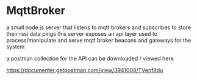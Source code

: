 # MqttBroker

a small node js server that listens to mqtt brokers and subscribes to store their rssi data pings
this server exposes an api layer used to process/manipulate and serve mqtt broker beacons and gateways 
for the system

a postman collection for the API can be downloaded / viewed here 

https://documenter.getpostman.com/view/3941008/TVenf8du
